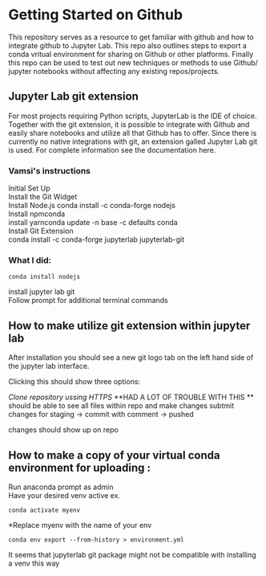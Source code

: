 # Getting Started on Github 
This repository serves as a resource to get familiar with github and how to integrate github to Jupyter Lab.
This repo also outlines steps to export a conda vritual environment for sharing on Github or other platforms.
Finally this repo can be used to test out new techniques or methods to use Github/ jupyter notebooks without affecting any existing repos/projects.


## Jupyter Lab git extension
For most projects requiring Python scripts, JupyterLab is the IDE of choice. Together with the git extension, it is possible to integrate with Github and easily share notebooks and utilize all that Github has to offer. Since there is currently no native integrations with git, an extension galled Jupyter Lab git is used. For complete information see the documentation here.

### Vamsi's instructions
Initial Set Up  
Install the Git Widget  
Install Node.js conda install -c conda-forge nodejs  
Install npmconda  
install yarnconda update -n base -c defaults conda  
Install Git Extension  
conda install -c conda-forge jupyterlab jupyterlab-git


### What I did:
```
conda install nodejs
```
install jupyter lab git  
Follow prompt for additional terminal commands

## How to make utilize git extension within jupyter lab
After installation you should see a new git logo tab on the left hand side of the jupyter lab interface. 

Clicking this should show three options:  

*Clone repository ussing HTTPS*
**HAD A LOT OF TROUBLE WITH THIS **
should be able to see all files within repo and make changes
subtmit changes for staging -> commit with comment -> pushed

changes should show up on repo 


## How to make a copy of your virtual conda environment for uploading :
Run anaconda prompt as admin  
Have your desired venv active ex.
```
conda activate myenv
```
*Replace myenv with the name of your env
```
conda env export --from-history > environment.yml
```
It seems that jupyterlab git package might not be compatible with installing a venv this way





